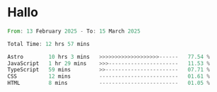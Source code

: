 # Hallo
<!--START_SECTION:waka-->

```rust
From: 13 February 2025 - To: 15 March 2025

Total Time: 12 hrs 57 mins

Astro        10 hrs 3 mins   >>>>>>>>>>>>>>>>>>>------   77.54 %
JavaScript   1 hr 29 mins    >>>----------------------   11.53 %
TypeScript   59 mins         >>-----------------------   07.71 %
CSS          12 mins         -------------------------   01.61 %
HTML         8 mins          -------------------------   01.05 %
```

<!--END_SECTION:waka-->
